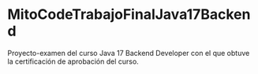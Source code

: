 # MitoCodeTrabajoFinalJava17Backend

Proyecto-examen del curso Java 17 Backend Developer con el que obtuve la certificación de aprobación del curso. 
